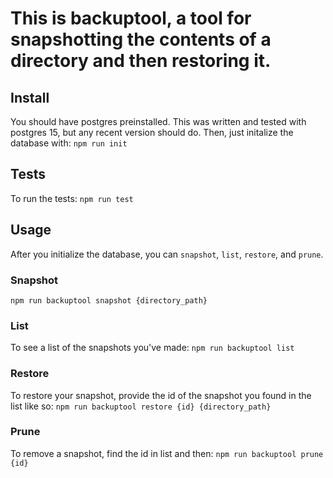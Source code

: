 # This is backuptool, a tool for snapshotting the contents of a directory and then restoring it.

## Install
You should have postgres preinstalled. This was written and tested with postgres 15, but any recent version should do. 
Then, just initalize the database with:
  ```npm run init```

## Tests
To run the tests:
  ```npm run test```

## Usage
After you initialize the database, you can `snapshot`, `list`, `restore`, and `prune`.

### Snapshot
  ```npm run backuptool snapshot {directory_path}```

### List
  To see a list of the snapshots you've made:
  ```npm run backuptool list```

### Restore
  To restore your snapshot, provide the id of the snapshot you found in the list like so:
  ```npm run backuptool restore {id} {directory_path}```

### Prune
  To remove a snapshot, find the id in list and then:
  ```npm run backuptool prune {id}```


  
